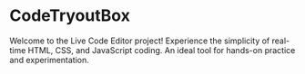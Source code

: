 # CodeTryoutBox
Welcome to the Live Code Editor project! Experience the simplicity of real-time HTML, CSS, and JavaScript coding. An ideal tool for hands-on practice and experimentation.
